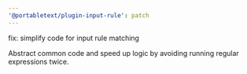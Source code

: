 ```yaml
---
'@portabletext/plugin-input-rule': patch
---
```


fix: simplify code for input rule matching

Abstract common code and speed up logic by avoiding running regular expressions twice.
